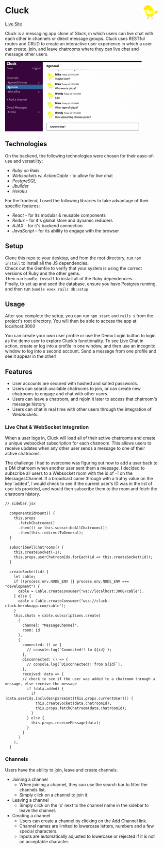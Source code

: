 # Cluck [<img src="https://github.com/ase1210/Cluck/blob/master/public/images/cluck-logo.png" width='50' alt='cluck-logo' align='right'/>](https://cluck-cluck.herokuapp.com/#/)

[Live Site](https://cluck-cluck.herokuapp.com/#/)

Cluck is a messaging app clone of Slack, in which users can live chat with each other in channels or direct message groups. Cluck uses RESTful routes and CRUD to create an interactive user experience in which a user can create, join, and leave chatrooms where they can live chat and message other users. 

<img src="https://github.com/ase1210/Cluck/blob/master/README-files/LiveChatExample.gif" width='450' alt='live-chat-gif' align='center'/>

## Technologies
On the backend, the following technologies were chosen for their ease-of-use and versatility:
  * *Ruby on Rails*
  * *Websockets w. ActionCable* - to allow for live chat
  * *PostgreSQL*
  * *Jbuilder*
  * *Heroku*

For the frontend, I used the following libraries to take advantage of their specific features:

  * *React* - for its modular & reusable components
  * *Redux* - for it's global store and dynamic reducers
  * *AJAX* - for it's backend connection
  * *JavaScript* - for its ability to engage with the browser

## Setup
Clone this repo to your desktop, and from the root directory, run `npm install` to install all the JS dependencies.  
Check out the Gemfile to verify that your system is using the correct versions of Ruby and the other gems.  
Then run `bundle install` to install all of the Ruby dependencies.  
Finally, to set up and seed the database, ensure you have Postgres running, and then run `bundle exex rails db:setup`

## Usage
After you complete the setup, you can run `npm start` and `rails s` from the project's root directory.  You will then be able to access the app at localhost:3000

You can create your own user profile or use the Demo Login button to login as the demo user to explore Cluck's functionality.
To see Live Chat in action, create or log into a profile in one window, and then use an incognito window to log into a second account. Send a message from one profile and see it appear in the other!

## Features
* User accounts are secured with hashed and salted passwords. 
* Users can search available chatrooms to join, or can create new chatrooms to engage and chat with other users.
* Users can leave a chatroom, and rejoin it later to access that chatroom's message history.
* Users can chat in real time with other users through the integration of WebSockets.

### Live Chat & WebSocket Integration
When a user logs in, Cluck will load all of their active chatrooms and create a unique websocket subscription for each chatroom. This allows users to receive updates when any other user sends a message to one of their active chatrooms. 

The challenge I had to overcome was figuring out how to add a user back to a DM chatroom when another user sent them a message. I decided to subscribe all users to a Websocket room with the id of -1 on the MessagesChannel.  If a broadcast came through with a truthy value on the key 'added", I would check to see if the current user's ID was in the list of user ids provided, and would then subscribe them to the room and fetch the chatroom history. 
```JS
// sidebar.jsx

  componentDidMount() {
    this.props
      .fetchChatrooms()
      .then(() => this.subscribeAllChatrooms())
      .then(this.redirectToGeneral);
  }
  
  subscribeAllChatrooms() {
    this.createSocket(-1);
    this.props.userChatroomIds.forEach(id => this.createSocket(id));
  }
  
  createSocket(id) {
    let cable;
    if (!process.env.NODE_ENV || process.env.NODE_ENV === "development") {
      cable = Cable.createConsumer("ws://localhost:3000/cable");
    } else {
      cable = Cable.createConsumer("wss://cluck-cluck.herokuapp.com/cable");
    }
    this.chats = cable.subscriptions.create(
      {
        channel: "MessageChannel",
        room: id
      },
      {
        connected: () => {
          // console.log(`Connected!! to ${id}`);
        },
        disconnected: () => {
          // console.log(`Disconnected!! from ${id}`);
        },
        received: data => {
        // check to see if the user was added to a chatroom through a message, else receive the message
          if (data.added) {
            if (data.userIds.includes(parseInt(this.props.currentUser))) {
              this.createSocket(data.chatroomId);
              this.props.fetchChatroom(data.chatroomId);
            }
          } else {
            this.props.receiveMessage(data);
          }
        }
      }
    );
  }
```

### Channels
Users have the ability to join, leave and create channels.  
  * Joining a channel  
       * When joining a channel, they can use the search bar to filter the channels list.
       * Simply click on a channel to join it. 
  * Leaving a channel  
       * Simply click on the 'x' next to the channel name in the sidebar to leave the channel.
  * Creating a channel  
       * Users can create a channel by clicking on the Add Channel link.  
       * Channel names are limited to lowercase letters, numbers and a few special characters. 
       * Inputs are automatically adjusted to lowercase or rejected if it is not an acceptable character.
